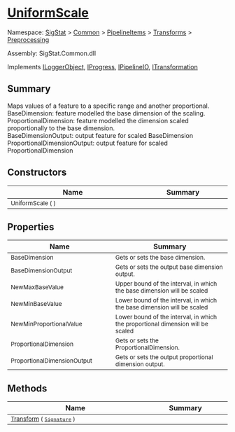 # [UniformScale](./UniformScale.md)

Namespace: [SigStat]() > [Common](./../../../README.md) > [PipelineItems]() > [Transforms]() > [Preprocessing](./README.md)

Assembly: SigStat.Common.dll

Implements [ILoggerObject](./../../../ILoggerObject.md), [IProgress](./../../../Helpers/IProgress.md), [IPipelineIO](./../../../Pipeline/IPipelineIO.md), [ITransformation](./../../../ITransformation.md)

## Summary
Maps values of a feature to a specific range and another proportional.  <br>BaseDimension: feature modelled the base dimension of the scaling. <br>ProportionalDimension: feature modelled the dimension scaled proportionally to the base dimension. <br>BaseDimensionOutput: output feature for scaled BaseDimension<br>ProportionalDimensionOutput: output feature for scaled ProportionalDimension

## Constructors

| Name | Summary | 
| --- | --- | 
| <sub>UniformScale (  )</sub><img width=200 unselectable="on"/>  | <sub></sub><img width=200 unselectable="on"/>  | <br>


## Properties

| Name | Summary | 
| --- | --- | 
| <sub>BaseDimension</sub><img width=200 unselectable="on"/>  | <sub>Gets or sets the base dimension.</sub><img width=200 unselectable="on"/>  | <br>
| <sub>BaseDimensionOutput</sub><img width=200 unselectable="on"/>  | <sub>Gets or sets the output base dimension output.</sub><img width=200 unselectable="on"/>  | <br>
| <sub>NewMaxBaseValue</sub><img width=200 unselectable="on"/>  | <sub>Upper bound of the interval, in which the base dimension will be scaled</sub><img width=200 unselectable="on"/>  | <br>
| <sub>NewMinBaseValue</sub><img width=200 unselectable="on"/>  | <sub>Lower bound of the interval, in which the base dimension will be scaled</sub><img width=200 unselectable="on"/>  | <br>
| <sub>NewMinProportionalValue</sub><img width=200 unselectable="on"/>  | <sub>Lower bound of the interval, in which the proportional dimension will be scaled</sub><img width=200 unselectable="on"/>  | <br>
| <sub>ProportionalDimension</sub><img width=200 unselectable="on"/>  | <sub>Gets or sets the ProportionalDimension.</sub><img width=200 unselectable="on"/>  | <br>
| <sub>ProportionalDimensionOutput</sub><img width=200 unselectable="on"/>  | <sub>Gets or sets the output proportional dimension output.</sub><img width=200 unselectable="on"/>  | <br>


## Methods

| Name | Summary | 
| --- | --- | 
| <sub>[Transform](./Methods/UniformScale-100663843.md) ( [`Signature`](./../../../Signature.md) )</sub><img width=200 unselectable="on"/>  | <sub></sub><img width=200 unselectable="on"/>  | <br>


